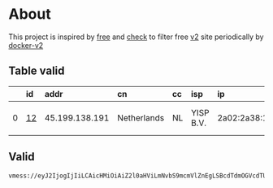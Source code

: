 
# About

This project is inspired by [free](https://github.com/freefq/free) and [check](https://github.com/yeahwu/check) to filter free [v2](https://github.com/v2fly/v2ray-core) site periodically by [docker-v2](https://hub.docker.com/r/v2ray/official)

    

## Table valid
|    | id                   | addr           | cn          | cc   | isp       | ip                                  | chatgpt          |
|---:|:---------------------|:---------------|:------------|:-----|:----------|:------------------------------------|:-----------------|
|  0 | [12](config/12.json) | 45.199.138.191 | Netherlands | NL   | YISP B.V. | 2a02:2a38:1:2796:ec4:7aff:fe81:77ba | Yes (Region: NL) |

## Valid
```
vmess://eyJ2IjogIjIiLCAicHMiOiAiZ2l0aHViLmNvbS9mcmVlZnEgLSBcdTdmOGVcdTU2ZmRcdTUyYTBcdTUyMjlcdTc5OGZcdTVjM2NcdTRlOWFcdTVkZGVcdTU3MjNcdTRmNTVcdTU4NWVNVUxUQUNPTVx1NjczYVx1NjIzZiAxMiIsICJhZGQiOiAiNDUuMTk5LjEzOC4xOTEiLCAicG9ydCI6IDMwMDAwLCAiaWQiOiAiNDE4MDQ4YWYtYTI5My00Yjk5LTliMGMtOThjYTM1ODBkZDI0IiwgImFpZCI6IDY0LCAic2N5IjogImF1dG8iLCAibmV0IjogIndzIiwgImhvc3QiOiAid3d3LjQyMDc3MjMwLnh5eiIsICJwYXRoIjogIi9wYXRoLzE2OTYyNTE1MjI0MzgiLCAidGxzIjogInRscyJ9
```

